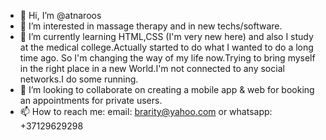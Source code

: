 - 👋 Hi, I’m @atnaroos
- 👀 I’m interested in massage therapy and in new techs/software.
- 🌱 I’m currently learning HTML,CSS (I'm very new here) and also I study at the medical college.Actually started to do what I wanted to do a long time ago.
So I'm changing the way of my life now.Trying to bring myself in the right place in a new World.I'm not connected to any social networks.I do some running.
- 💞️ I’m looking to collaborate on creating a mobile app & web for booking an appointments for private users. 
- 📫 How to reach me: email: brarity@yahoo.com or whatsapp: +37129629298

<!---
atnaroos/atnaroos is a ✨ special ✨ repository because its `README.md` (this file) appears on your GitHub profile.
You can click the Preview link to take a look at your changes.
--->
